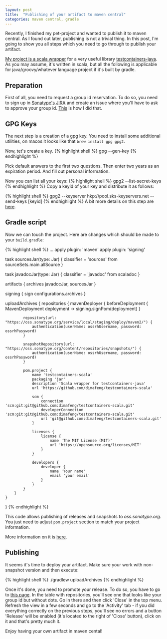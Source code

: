 ```yaml
---
layout: post
title:  "Publishing of your artifact to maven central"
categories: maven central, gradle
---
```


Recently, I finished my pet-project and wanted to publish it to maven central. As I found out later,
publishing is not a trivial thing. In this post, I'm going to show you all steps which you need to
go through to publish your artifact.

[My project is a scala wrapper][1] for a very useful library [testcontainers-java][2]. As you may assume, it's written in scala, but all the following is applicable for java/groovy/whatever language project if it's built by gradle.

## Preparation

First of all, you need to request a group id reservation. To do so, you need to sign up in [Sonatype's JIRA][3] and create an issue where you'll have to ask to approve your group id. [This][4] is how I did that.

## GPG Keys

The next step is a creation of a gpg key. You need to install some additional utilities, on macos it looks like that
`brew install gpg gpg2`.

Now, tet's create a key.
{% highlight shell %}
gpg --gen-key
{% endhighlight %}

Pick default answers to the first two questions. Then enter two years as an expiration period. And fill out personal information.

Now you can list all your keys:
{% highlight shell %}
gpg2 --list-secret-keys
{% endhighlight %}
Copy a keyid of your key and distribute it as follows:

{% highlight shell %}
gpg2 --keyserver hkp://pool.sks-keyservers.net --send-keys [keyid]
{% endhighlight %}
A bit more details on this step are [here][5].

## Gradle script

Now we can touch the project. Here are changes which should be made to your `build.gradle`:

{% highlight shell %}
...
apply plugin: 'maven'
apply plugin: 'signing'

task sourcesJar(type: Jar) {
    classifier = 'sources'
    from sourceSets.main.allSource
}

task javadocJar(type: Jar) {
    classifier = 'javadoc'
    from scaladoc
}

artifacts {
    archives javadocJar, sourcesJar
}

signing {
    sign configurations.archives
}

uploadArchives {
    repositories {
        mavenDeployer {
            beforeDeployment { MavenDeployment deployment -> signing.signPom(deployment) }

            repository(url: "https://oss.sonatype.org/service/local/staging/deploy/maven2/") {
                authentication(userName: ossrhUsername, password: ossrhPassword)
            }

            snapshotRepository(url: "https://oss.sonatype.org/content/repositories/snapshots/") {
                authentication(userName: ossrhUsername, password: ossrhPassword)
            }

            pom.project {
                name 'testcontainers-scala'
                packaging 'jar'
                description 'Scala wrapper for testcontainers-java'
                url 'https://github.com/dimafeng/testcontainers-scala'

                scm {
                    connection 'scm:git:git@github.com:dimafeng/testcontainers-scala.git'
                    developerConnection 'scm:git:git@github.com:dimafeng/testcontainers-scala.git'
                    url 'git@github.com:dimafeng/testcontainers-scala.git'
                }

                licenses {
                    license {
                        name 'The MIT License (MIT)'
                        url 'https://opensource.org/licenses/MIT'
                    }
                }

                developers {
                    developer {
                        name 'Your name'
                        email 'your email'
                    }
                }
            }
        }
    }
}
{% endhighlight %}

This code allows publishing of releases and snapshots to *oss.sonatype.org*. You just need to adjust `pom.project` section to match your project information.

More information on it is [here][6].

## Publishing

It seems it's time to deploy your artifact. Make sure your work with non-snapshot version and then execute:

{% highlight shell %}
./gradlew uploadArchives
{% endhighlight %}

Once it's done, you need to promote your release. To do so, you have to go to [this page][7]. In the table with repositories, you'll see one that looks like your group id but without dots. Go in there and then click 'Close' in the top menu. Refresh the view in a few seconds and go to the 'Activity' tab - if you did everything correctly on the previous steps, you'll see no errors and a button 'Release' will be enabled (it's located to the right of 'Close' button), click on it and that's pretty much it.

Enjoy having your own artifact in maven cental!


[1]: https://github.com/dimafeng/testcontainers-scala
[2]: https://github.com/testcontainers/testcontainers-java
[3]: https://issues.sonatype.org/projects/OSSRH
[4]: https://issues.sonatype.org/browse/OSSRH-23192
[5]: http://central.sonatype.org/pages/working-with-pgp-signatures.html
[6]: http://central.sonatype.org/pages/gradle.html
[7]: https://oss.sonatype.org/#stagingRepositories
